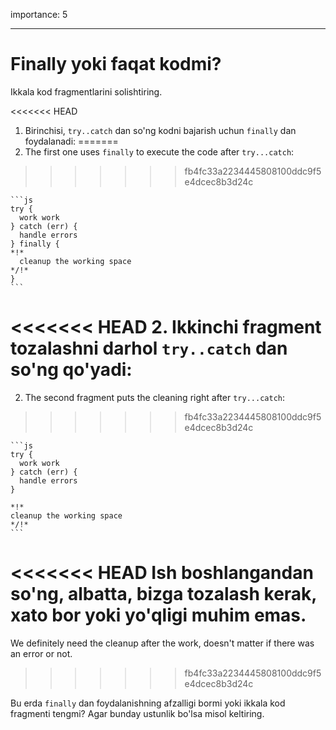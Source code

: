 importance: 5

---

# Finally yoki faqat kodmi?

Ikkala kod fragmentlarini solishtiring.

<<<<<<< HEAD
1. Birinchisi, `try..catch` dan so'ng kodni bajarish uchun `finally` dan foydalanadi:
=======
1. The first one uses `finally` to execute the code after `try...catch`:
>>>>>>> fb4fc33a2234445808100ddc9f5e4dcec8b3d24c

    ```js
    try {
      work work
    } catch (err) {
      handle errors
    } finally {
    *!*
      cleanup the working space
    */!*
    }
    ```
<<<<<<< HEAD
2. Ikkinchi fragment tozalashni darhol `try..catch` dan so'ng qo'yadi:
=======
2. The second fragment puts the cleaning right after `try...catch`:
>>>>>>> fb4fc33a2234445808100ddc9f5e4dcec8b3d24c

    ```js
    try {
      work work
    } catch (err) {
      handle errors
    }

    *!*
    cleanup the working space
    */!*
    ```

<<<<<<< HEAD
Ish boshlangandan so'ng, albatta, bizga tozalash kerak, xato bor yoki yo'qligi muhim emas.
=======
We definitely need the cleanup after the work, doesn't matter if there was an error or not.
>>>>>>> fb4fc33a2234445808100ddc9f5e4dcec8b3d24c

Bu erda `finally` dan foydalanishning afzalligi bormi yoki ikkala kod fragmenti tengmi? Agar bunday ustunlik bo'lsa misol keltiring.
